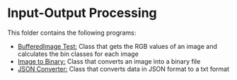 # Input-Output Processing

This folder contains the following programs:

* [BufferedImage Test:](https://github.com/Carla-de-Beer/Java/tree/master/Input-Output%20Processing/BufferedImage%20Test) Class that gets the RGB  values of an image and calculates the bin classes for each image  
* [Image to Binary:](https://github.com/Carla-de-Beer/Java/tree/master/Input-Output%20Processing/Image%20to%20Binary) Class that converts an image into a binary file
* [JSON Converter:](https://github.com/Carla-de-Beer/Java/tree/master/Input-Output%20Processing/JSON%20Converter) Class that converts data in JSON format to a txt format
